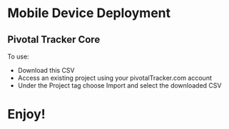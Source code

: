 # Mobile Device Deployment
## Pivotal Tracker Core
To use: 
* Download this CSV
* Access an existing project using your pivotalTracker.com account
* Under the Project tag choose Import and select the downloaded CSV

# Enjoy!
